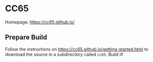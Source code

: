 # CC65

Homepage: https://cc65.github.io/

## Prepare Build

Follow the instructions on https://cc65.github.io/getting-started.html to download the source
in a subdirectory called `cc65`. Build it!
